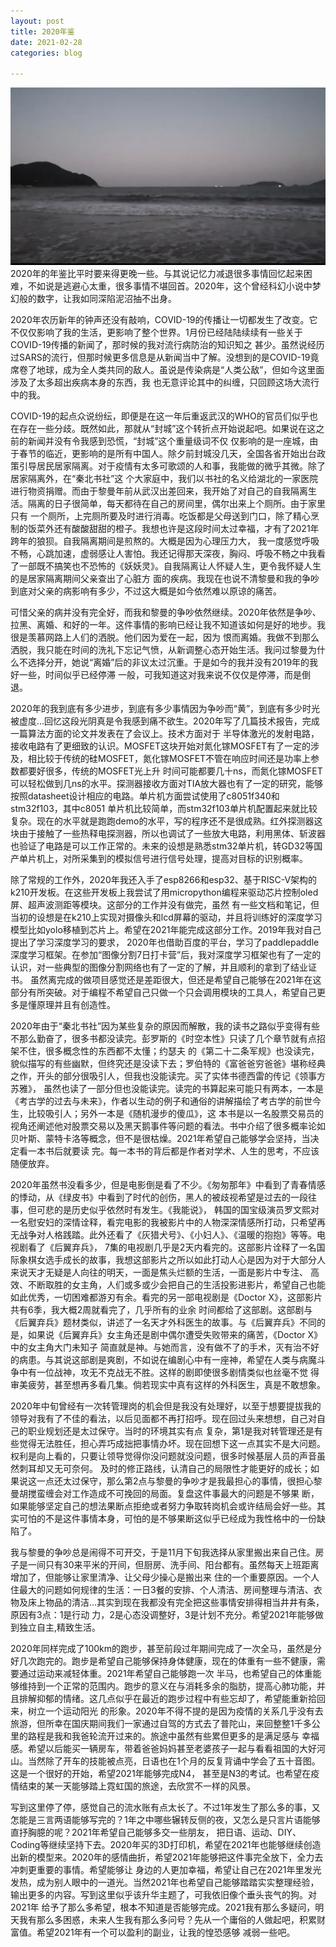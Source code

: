 ```yaml
---
layout: post
title: 2020年鉴
date: 2021-02-28
categories: blog

---
```

![Alt text](/img/4.jpg)
2020年的年鉴比平时要来得更晚一些。与其说记忆力减退很多事情回忆起来困难，不如说是逃避心太重，很多事情不堪回首。2020年，这个曾经科幻小说中梦幻般的数字，让我如同深陷泥沼抽不出身。

2020年农历新年的钟声还没有敲响，COVID-19的传播让一切都发生了改变。它不仅仅影响了我的生活，更影响了整个世界。1月份已经陆陆续续有一些关于COVID-19传播的新闻了，那时候的我对流行病防治的知识知之
甚少。虽然说经历过SARS的流行，但那时候更多信息是从新闻当中了解。没想到的是COVID-19竟席卷了地球，成为全人类共同的敌人。虽说是传染病是“人类公敌”，但如今这里面涉及了太多超出疾病本身的东西，我
也无意评论其中的纠缠，只回顾这场大流行中的我。

COVID-19的起点众说纷纭，即便是在这一年后重返武汉的WHO的官员们似乎也在存在一些分歧。既然如此，那就从“封城”这个转折点开始说起吧。如果说在这之前的新闻并没有令我感到恐慌，“封城”这个重量级词不仅
仅影响的是一座城，由于春节的临近，更影响的是所有中国人。除夕前封城没几天，全国各省开始出台政策引导居民居家隔离。对于疫情有太多可歌颂的人和事，我能做的微乎其微。除了居家隔离外，在“秦北书社”这
个大家庭中，我们以书社的名义给湖北的一家医院进行物资捐赠。而由于黎曼年前从武汉出差回来，我开始了对自己的自我隔离生活。隔离的日子很简单，每天都待在自己的房间里，偶尔出来上个厕所。由于家里只有
一个厕所，上完厕所要及时进行消毒。吃饭都是父母送到门口，除了精心烹制的饭菜外还有酸酸甜甜的橙子。我想也许是这段时间太过幸福，才有了2021年跨年的狼狈。自我隔离期间是煎熬的。大概是因为心理压力大，
我一度感觉呼吸不畅，心跳加速，虚弱感让人害怕。我还记得那天深夜，胸闷、呼吸不畅之中我看了一部既不搞笑也不恐怖的《妖妖灵》。自我隔离让人怀疑人生，更令我怀疑人生的是居家隔离期间父亲查出了心脏方
面的疾病。我现在也说不清黎曼和我的争吵到底对父亲的病影响有多少，不过这大概是如今依然难以原谅的痛苦。

可惜父亲的病并没有完全好，而我和黎曼的争吵依然继续。2020年依然是争吵、拉黑、离婚、和好的一年。这件事情的影响已经让我不知道该如何是好的地步。我很是羡慕网路上人们的洒脱。他们因为爱在一起，因为
恨而离婚。我做不到那么洒脱，我只能在时间的洗礼下忘记气愤，从新调整心态开始生活。我问过黎曼为什么不选择分开，她说“离婚”后的非议太过沉重。于是如今的我并没有2019年的我好一些，时间似乎已经停滞
一般，可我知道这对我来说不仅仅是停滞，而是倒退。

2020年的我到底有多少进步，到底有多少事情因为争吵而“黄”，到底有多少时光被虚度...回忆这段光阴真是令我感到痛不欲生。2020年写了几篇技术报告，完成一篇算法方面的论文并发表在了会议上。技术方面对于
半导体激光的发射电路，接收电路有了更细致的认识。MOSFET这块开始对氮化镓MOSFET有了一定的涉及，相比较于传统的硅MOSFET，氮化镓MOSFET不管在响应时间还是功率上参数都要好很多，传统的MOSFET光上升
时间可能都要几十ns，而氮化镓MOSFET可以轻松做到几ns的水平。探测器接收方面对TIA放大器也有了一定的研究，能够按照datasheet设计相应的电路。单片机方面尝试使用了c8051f340和stm32f103，其中c8051
单片机比较简单，而stm32f103单片机配置起来就比较复杂。现在的水平就是跑跑demo的水平，写的程序还不是很成熟。红外探测器这块由于接触了一些热释电探测器，所以也调试了一些放大电路，利用黑体、斩波器
也验证了电路是可以工作正常的。未来的设想是熟悉stm32单片机，转GD32等国产单片机上，对所采集到的模拟信号进行信号处理，提高对目标的识别概率。

除了常规的工作外，2020年我还入手了esp8266和esp32、基于RISC-V架构的k210开发板。在这些开发板上我尝试了用micropython编程来驱动芯片控制oled屏、超声波测距等模块。这部分的工作并没有做完，虽然
有一些文档和笔记，但当初的设想是在k210上实现对摄像头和lcd屏幕的驱动，并且将训练好的深度学习模型比如yolo移植到芯片上。希望在2021年能完成这部分工作。2019年我对自己提出了学习深度学习的要求，
2020年也借助百度的平台，学习了paddlepaddle深度学习框架。在参加“图像分割7日打卡营”后，我对深度学习框架也有了一定的认识，对一些典型的图像分割网络也有了一定的了解，并且顺利的拿到了结业证书。
虽然离完成的做项目感觉还是差距很大，但还是希望自己能够在2021年在这部分有所突破。对于编程不希望自己只做一个只会调用模块的工具人，希望自己更多是懂原理并且有创造性。

2020年由于“秦北书社”因为某些复杂的原因而解散，我的读书之路似乎变得有些不那么勤奋了，很多书都没读完。彭罗斯的《时空本性》只读了几个章节就有点招架不住，很多概念性的东西都不太懂；约瑟夫
的《第二十二条军规》也没读完，貌似描写的有些幽默，但终究还是没读下去；罗伯特的《富爸爸穷爸爸》堪称经典之作，开头的部分很吸引人，但我也没能读完。买了实体书德西雷的传记《领事方苏雅》，
虽然也读了一部分但也没能读完。读完的书算起来可能只有两本，一本是《考古学的过去与未来》，作者以生动的例子和通俗的讲解描绘了考古学的前世今生，比较吸引人；另外一本是《随机漫步的傻瓜》，这
本书是以一名股票交易员的视角还阐述他对股票交易以及黑天鹅事件等问题的看法。书中介绍了很多概率论如贝叶斯、蒙特卡洛等概念，但不是很枯燥。2021年希望自己能够学会坚持，当决定看一本书后就要读
完。每一本书的背后都是作者对学术、人生的思考，不应该随便放弃。

2020年虽然书没看多少，但是电影倒是看了不少。《匆匆那年》中看到了青春情感的悸动，从《绿皮书》中看到了时代的创伤，黑人的被歧视希望是过去的一段往事，但可悲的是历史似乎依然时有发生。《我能说》，
韩国的国宝级演员罗文熙对一名慰安妇的深情诠释，看完电影的我被影片中的人物深深情感所打动，只希望再无战争对人格践踏。此外还看了《灰猎犬号》、《小妇人》、《温暖的抱抱》等等。电视剧看了《后翼弃兵》，
7集的电视剧几乎是2天内看完的。这部影片诠释了一名国际象棋女选手成长的故事，我想这部影片之所以如此打动人心是因为对于大部分人来说天才无疑是人向往的明天，一面是焦头烂额的生活，一面是影片中专注、
高效、不断取胜的女主角，人们或多或少会把自己的生活投影进影片，希望自己也能如此优秀，一切困难都游刃有余。看完的另一部电视剧是《Doctor X》，这部影片共有6季，我大概2周就看完了，几乎所有的业余
时间都给了这部剧。这部剧与《后翼弃兵》题材类似，讲述了一名天才外科医生的故事。与《后翼弃兵》不同的是，如果说《后翼弃兵》女主角还是剧中偶尔遭受失败带来的痛苦，《Doctor X》中的女主角大门未知子
简直就是神。与她而言，没有做不了的手术，灭有治不好的病患。与其说这部剧是爽剧，不如说在编剧心中有一座神，希望在人类与病魔斗争中有一位战神，攻无不克战无不胜。这样的剧即使很多剧情类似也丝毫不觉
得审美疲劳，甚至想再多看几集。倘若现实中真有这样的外科医生，真是不敢想象。

2020年中旬曾经有一次转管理岗的机会但是我没有处理好，以至于想要提拔我的领导对我有了不佳的看法，以后见面都不再打招呼。现在回过头来想想，自己对自己的职业规划还是太过保守。当时的环境其实有点
复杂，第1是我对转管理还是有些觉得无法胜任，担心弄巧成拙把事情办坏。现在回想下这一点其实不是大问题。权利是向上看的，只要让领导觉得你没问题就没问题，很多时候基层人员的声音虽然刺耳却又无可奈何。
及时的修正路线，认清自己的局限性才能更好的成长；如果说这一点还太过保守，那么第2点与黎曼的争吵才是我最担心的事情，很担心黎曼胡搅蛮缠会对工作造成不可挽回的局面。复盘这件事最大的问题是不够果
断，如果能够坚定自己的想法果断点拒绝或者努力争取转岗机会或许结局会好一些。其实可怕的不是这件事情本身，可怕的是不够果断这似乎已经成为我性格中的一份缺陷了。

我与黎曼的争吵总是闹得不可开交，于是11月下旬我选择从家里搬出来自己住。房子是一间只有30来平米的开间，但厨房、洗手间、阳台都有。虽然每天上班距离增加了，但能够让家里清净、让父母少操心是搬出来
住的一个重要原因。一个人住最大的问题如何规律的生活：一日3餐的安排、个人清洁、房间整理与清洁、衣物及床上物品的清洁...其实到现在我都没有完全把这些事情安排得相当井井有条，原因有3点：1是行动
力，2是心态没调整好，3是计划不充分。希望2021年能够做到独立自主,精致生活。

2020年同样完成了100km的跑步，甚至前段过年期间完成了一次全马，虽然是分好几次跑完的。跑步是希望自己能够保持身体健康，现在的体重有一些不健康，需要通过运动来减轻体重。2021年希望自己能够跑一次
半马，也希望自己的体重能够维持到一个正常的范围内。跑步的意义在与消耗多余的脂肪，提高心肺功能，并且排解抑郁的情绪。这几点似乎在最近的跑步过程中有些忘却了，希望能重新拾回来，树立一个运动阳光
的形象。2020年不得不提的是因为疫情的关系几乎没有去旅游，但所幸在国庆期间我们一家通过自驾的方式去了普陀山，来回整整1千多公里的路程是我和我爸轮流开过来的。旅途中虽然有些累但更多的是满足感与
幸福感。希望以后能买一辆房车，带着爸爸妈妈甚至老婆孩子一起与看看祖国的大好河山。当然除了开车的技能被点亮，日语也在1个月的反复背诵中学会了五十音图。这是一个很好的开始，希望2021年能够完成N4，
甚至是N3的考试。也希望在疫情结束的某一天能够踏上霓虹国的旅途，去欣赏不一样的风景。

写到这里停了停，感觉自己的流水账有点太长了。不过1年发生了那么多的事，又怎能是三言两语能够写完的？1年之中哪些辗转反侧的夜，又怎么是只言片语能够直抒胸臆的呢？2021年希望自己能够多交一些朋友，
把日语、运动、DIY、Coding等继续坚持下去。2020年买的3D打印机，希望在2021年也能够继续创造出新的模型来。2020年的感情曲折，希望2021年能够把这件事完全放下，全力去冲刺更重要的事情。希望能够让
身边的人更加幸福，希望让自己在2021年里发光发热，成为别人眼中的一道光。当然2021年也希望自己能够踏踏实实整理经验，输出更多的内容。写到这里似乎该升华主题了，可我依旧像个垂头丧气的狗。对2021年
给予了那么多希望，根本不知道是否能够完成。2021我有那么多疑问，明天我有那么多困惑，未来人生我有那么多问号？先从一个庸俗的人做起吧，积累财富值。希望2021年有一个可以盈利的副业，让我的惶恐感够
减弱一些吧。
